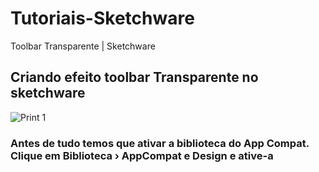 # Tutoriais-Sketchware
Toolbar Transparente | Sketchware
## Criando efeito toolbar Transparente no sketchware

![Print 1](https://github.com/Gabriel-True/Tutoriais-Sketchware/blob/main/Screenshot_20201025-124420.png)

### Antes de tudo temos que ativar a biblioteca do App Compat. Clique em Biblioteca › AppCompat e Design e ative-a
